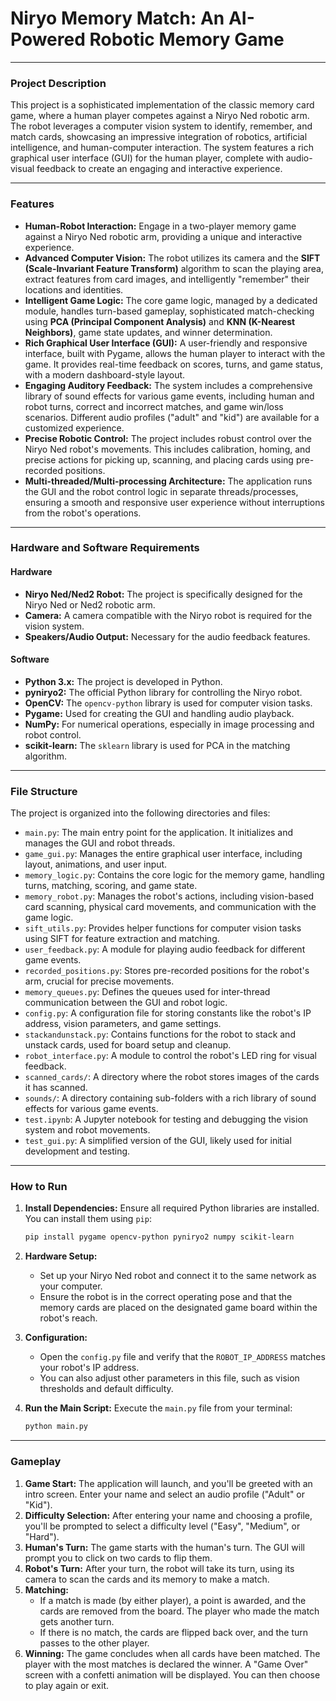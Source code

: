 # Niryo Memory Match: An AI-Powered Robotic Memory Game

-----

### Project Description

This project is a sophisticated implementation of the classic memory card game, where a human player competes against a Niryo Ned robotic arm. The robot leverages a computer vision system to identify, remember, and match cards, showcasing an impressive integration of robotics, artificial intelligence, and human-computer interaction. The system features a rich graphical user interface (GUI) for the human player, complete with audio-visual feedback to create an engaging and interactive experience.

-----

### Features

  * **Human-Robot Interaction:** Engage in a two-player memory game against a Niryo Ned robotic arm, providing a unique and interactive experience.
  * **Advanced Computer Vision:** The robot utilizes its camera and the **SIFT (Scale-Invariant Feature Transform)** algorithm to scan the playing area, extract features from card images, and intelligently "remember" their locations and identities.
  * **Intelligent Game Logic:** The core game logic, managed by a dedicated module, handles turn-based gameplay, sophisticated match-checking using **PCA (Principal Component Analysis)** and **KNN (K-Nearest Neighbors)**, game state updates, and winner determination.
  * **Rich Graphical User Interface (GUI):** A user-friendly and responsive interface, built with Pygame, allows the human player to interact with the game. It provides real-time feedback on scores, turns, and game status, with a modern dashboard-style layout.
  * **Engaging Auditory Feedback:** The system includes a comprehensive library of sound effects for various game events, including human and robot turns, correct and incorrect matches, and game win/loss scenarios. Different audio profiles ("adult" and "kid") are available for a customized experience.
  * **Precise Robotic Control:** The project includes robust control over the Niryo Ned robot's movements. This includes calibration, homing, and precise actions for picking up, scanning, and placing cards using pre-recorded positions.
  * **Multi-threaded/Multi-processing Architecture:** The application runs the GUI and the robot control logic in separate threads/processes, ensuring a smooth and responsive user experience without interruptions from the robot's operations.

-----

### Hardware and Software Requirements

#### Hardware

  * **Niryo Ned/Ned2 Robot:** The project is specifically designed for the Niryo Ned or Ned2 robotic arm.
  * **Camera:** A camera compatible with the Niryo robot is required for the vision system.
  * **Speakers/Audio Output:** Necessary for the audio feedback features.

#### Software

  * **Python 3.x:** The project is developed in Python.
  * **pyniryo2:** The official Python library for controlling the Niryo robot.
  * **OpenCV:** The `opencv-python` library is used for computer vision tasks.
  * **Pygame:** Used for creating the GUI and handling audio playback.
  * **NumPy:** For numerical operations, especially in image processing and robot control.
  * **scikit-learn:** The `sklearn` library is used for PCA in the matching algorithm.

-----

### File Structure

The project is organized into the following directories and files:

  * `main.py`: The main entry point for the application. It initializes and manages the GUI and robot threads.
  * `game_gui.py`: Manages the entire graphical user interface, including layout, animations, and user input.
  * `memory_logic.py`: Contains the core logic for the memory game, handling turns, matching, scoring, and game state.
  * `memory_robot.py`: Manages the robot's actions, including vision-based card scanning, physical card movements, and communication with the game logic.
  * `sift_utils.py`: Provides helper functions for computer vision tasks using SIFT for feature extraction and matching.
  * `user_feedback.py`: A module for playing audio feedback for different game events.
  * `recorded_positions.py`: Stores pre-recorded positions for the robot's arm, crucial for precise movements.
  * `memory_queues.py`: Defines the queues used for inter-thread communication between the GUI and robot logic.
  * `config.py`: A configuration file for storing constants like the robot's IP address, vision parameters, and game settings.
  * `stackandunstack.py`: Contains functions for the robot to stack and unstack cards, used for board setup and cleanup.
  * `robot_interface.py`: A module to control the robot's LED ring for visual feedback.
  * `scanned_cards/`: A directory where the robot stores images of the cards it has scanned.
  * `sounds/`: A directory containing sub-folders with a rich library of sound effects for various game events.
  * `test.ipynb`: A Jupyter notebook for testing and debugging the vision system and robot movements.
  * `test_gui.py`: A simplified version of the GUI, likely used for initial development and testing.

-----

### How to Run

1.  **Install Dependencies:** Ensure all required Python libraries are installed. You can install them using `pip`:

    ```bash
    pip install pygame opencv-python pyniryo2 numpy scikit-learn
    ```

2.  **Hardware Setup:**

      * Set up your Niryo Ned robot and connect it to the same network as your computer.
      * Ensure the robot is in the correct operating pose and that the memory cards are placed on the designated game board within the robot's reach.

3.  **Configuration:**

      * Open the `config.py` file and verify that the `ROBOT_IP_ADDRESS` matches your robot's IP address.
      * You can also adjust other parameters in this file, such as vision thresholds and default difficulty.

4.  **Run the Main Script:** Execute the `main.py` file from your terminal:

    ```bash
    python main.py
    ```

-----

### Gameplay

1.  **Game Start:** The application will launch, and you'll be greeted with an intro screen. Enter your name and select an audio profile ("Adult" or "Kid").
2.  **Difficulty Selection:** After entering your name and choosing a profile, you'll be prompted to select a difficulty level ("Easy", "Medium", or "Hard").
3.  **Human's Turn:** The game starts with the human's turn. The GUI will prompt you to click on two cards to flip them.
4.  **Robot's Turn:** After your turn, the robot will take its turn, using its camera to scan the cards and its memory to make a match.
5.  **Matching:**
      * If a match is made (by either player), a point is awarded, and the cards are removed from the board. The player who made the match gets another turn.
      * If there is no match, the cards are flipped back over, and the turn passes to the other player.
6.  **Winning:** The game concludes when all cards have been matched. The player with the most matches is declared the winner. A "Game Over" screen with a confetti animation will be displayed. You can then choose to play again or exit.
